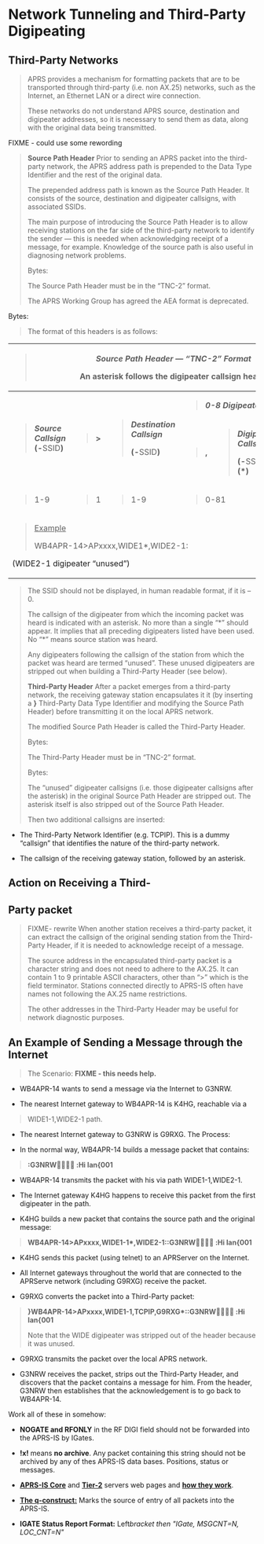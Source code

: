 # Network Tunneling and Third-Party Digipeating

## Third-Party Networks

> APRS provides a mechanism for formatting packets that are to be
> transported through third-party (i.e. non AX.25) networks, such as the
> Internet, an Ethernet LAN or a direct wire connection.
>
> These networks do not understand APRS source, destination and
> digipeater addresses, so it is necessary to send them as data, along
> with the original data being transmitted.

FIXME - could use some rewording

> **Source Path Header** Prior to sending an APRS packet into the
> third-party network, the APRS address path is prepended to the Data
> Type Identifier and the rest of the original data.
>
> The prepended address path is known as the Source Path Header. It
> consists of the source, destination and digipeater callsigns, with
> associated SSIDs.
>
> The main purpose of introducing the Source Path Header is to allow
> receiving stations on the far side of the third-party network to
> identify the sender — this is needed when acknowledging receipt of a
> message, for example. Knowledge of the source path is also useful in
> diagnosing network problems.
>
> Bytes:
>
> The Source Path Header must be in the “TNC-2” format.
>
> The APRS Working Group has agreed the AEA format is deprecated.

Bytes:

> The format of this headers is as follows:

<table style="width:100%;">
<colgroup>
<col style="width: 22%" />
<col style="width: 6%" />
<col style="width: 25%" />
<col style="width: 6%" />
<col style="width: 29%" />
<col style="width: 9%" />
</colgroup>
<thead>
<tr class="header">
<th colspan="6"><blockquote>
<p><em><strong>Source Path Header — “TNC-2” Format</strong></em></p>
<p>An asterisk follows the digipeater callsign heard.</p>
</blockquote></th>
</tr>
</thead>
<tbody>
<tr class="odd">
<td rowspan="2"><blockquote>
<p><strong><em>Source Callsign</em>
(-</strong>SSID<strong>)</strong></p>
</blockquote></td>
<td rowspan="2"><blockquote>
<p><strong>&gt;</strong></p>
</blockquote></td>
<td rowspan="2"><blockquote>
<p><em><strong>Destination Callsign</strong></em></p>
<p><strong>(-</strong>SSID<strong>)</strong></p>
</blockquote></td>
<td colspan="2"><blockquote>
<p><em><strong>0-8 Digipeaters</strong></em></p>
</blockquote></td>
<td rowspan="2"><blockquote>
<p><strong>:</strong></p>
</blockquote></td>
</tr>
<tr class="even">
<td><blockquote>
<p><strong>,</strong></p>
</blockquote></td>
<td><blockquote>
<p><em><strong>Digipeater Callsign</strong></em></p>
<p><strong>(-</strong>SSID<strong>)(*)</strong></p>
</blockquote></td>
</tr>
<tr class="odd">
<td><blockquote>
<p>1-9</p>
</blockquote></td>
<td><blockquote>
<p>1</p>
</blockquote></td>
<td><blockquote>
<p>1-9</p>
</blockquote></td>
<td colspan="2"><blockquote>
<p>0-81</p>
</blockquote></td>
<td><blockquote>
<p>1</p>
</blockquote></td>
</tr>
<tr class="even">
<td colspan="6"><blockquote>
<p><u>Example</u></p>
<p>WB4APR-14&gt;APxxxx,WIDE1*,WIDE2-1:</p>
</blockquote>
<p>(WIDE2-1 digipeater “unused”)</p></td>
</tr>
</tbody>
</table>

> The SSID should not be displayed, in human readable format, if it is
> –0.
>
> The callsign of the digipeater from which the incoming packet was
> heard is indicated with an asterisk. No more than a single “\*” should
> appear. It implies that all preceding digipeaters listed have been
> used. No “\*” means source station was heard.
>
> Any digipeaters following the callsign of the station from which the
> packet was heard are termed “unused”. These unused digipeaters are
> stripped out when building a Third-Party Header (see below).
>
> **Third-Party Header** After a packet emerges from a third-party
> network, the receiving gateway station encapsulates it it (by
> inserting a **}** Third-Party Data Type Identifier and modifying the
> Source Path Header) before transmitting it on the local APRS network.
>
> The modified Source Path Header is called the Third-Party Header.
>
> Bytes:
>
> The Third-Party Header must be in “TNC-2” format.
>
> Bytes:
>
> The “unused” digipeater callsigns (i.e. those digipeater callsigns
> after the asterisk) in the original Source Path Header are stripped
> out. The asterisk itself is also stripped out of the Source Path
> Header.
>
> Then two additional callsigns are inserted:

- The Third-Party Network Identifier (e.g. TCPIP). This is a dummy
  “callsign” that identifies the nature of the third-party network.

- The callsign of the receiving gateway station, followed by an
  asterisk.

## Action on Receiving a Third-

## Party packet

> FIXME- rewrite When another station receives a third-party packet, it
> can extract the callsign of the original sending station from the
> Third-Party Header, if it is needed to acknowledge receipt of a
> message.
>
> The source address in the encapsulated third-party packet is a
> character string and does not need to adhere to the AX.25. It can
> contain 1 to 9 printable ASCII characters, other than “&gt;” which is
> the field terminator. Stations connected directly to APRS-IS often
> have names not following the AX.25 name restrictions.
>
> The other addresses in the Third-Party Header may be useful for
> network diagnostic purposes.

## An Example of Sending a Message through the Internet

> The Scenario: **FIXME - this needs help.**

- WB4APR-14 wants to send a message via the Internet to G3NRW.

- The nearest Internet gateway to WB4APR-14 is K4HG, reachable via a

> WIDE1-1,WIDE2-1 path.

- The nearest Internet gateway to G3NRW is G9RXG. The Process:

- In the normal way, WB4APR-14 builds a message packet that contains:

> **:G3NRW :Hi Ian{001**

- WB4APR-14 transmits the packet with his via path WIDE1-1,WIDE2-1.

- The Internet gateway K4HG happens to receive this packet from the
  first digipeater in the path.

- K4HG builds a new packet that contains the source path and the
  original message:

> **WB4APR-14&gt;APxxxx,WIDE1-1\*,WIDE2-1::G3NRW :Hi Ian{001**

- K4HG sends this packet (using telnet) to an APRServer on the
  Internet.

- All Internet gateways throughout the world that are connected to the
  APRServe network (including G9RXG) receive the packet.

- G9RXG converts the packet into a Third-Party packet:

> **}WB4APR-14&gt;APxxxx,WIDE1-1,TCPIP,G9RXG\*::G3NRW :Hi Ian{001**
>
> Note that the WIDE digipeater was stripped out of the header because
> it was unused.

- G9RXG transmits the packet over the local APRS network.

- G3NRW receives the packet, strips out the Third-Party Header, and
  discovers that the packet contains a message for him. From the
  header, G3NRW then establishes that the acknowledgement is to go
  back to WB4APR-14.

Work all of these in somehow:

- **NOGATE and RFONLY** in the RF DIGI field should not be forwarded
  into the APRS-IS by IGates.

- **!x!** means **no archive**. Any packet containing this string
  should not be archived by any of thes APRS-IS data bases. Positions,
  status or messages.

- [**APRS-IS Core**](http://core.aprs.net/) and
  [**Tier-2**](http://www.aprs2.net/) servers web pages and [**how
  they work**](http://www.aprs-is.net).

- [**The q-construct:**](http://www.aprs-is.net/q.htm) Marks the
  source of entry of all packets into the APRS-IS.

- **IGATE Status Report Format:** Left*bracket then *"IGate,
  MSG*CNT=N, LOC_CNT=N"*
